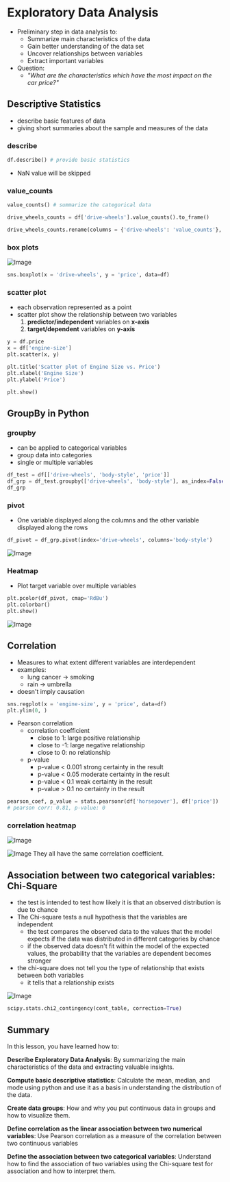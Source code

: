 # Exploratory Data Analysis

+ Preliminary step in data analysis to:
    + Summarize main characteristics of the data
    + Gain better understanding of the data set
    + Uncover relationships between variables
    + Extract important variables
+ Question: 
    + *"What are the characteristics which have the most impact on the car price?"*

## Descriptive Statistics

+ describe basic features of data
+ giving short summaries about the sample and measures of the data

### describe
```py
df.describe() # provide basic statistics
```

+ NaN value will be skipped 


### value_counts
```py
value_counts() # summarize the categorical data 

drive_wheels_counts = df['drive-wheels'].value_counts().to_frame()

drive_wheels_counts.rename(columns = {'drive-wheels': 'value_counts'}, inplace = True)
```

### box plots
![Image](https://i.imgur.com/YU0a1Wv.png)

```py
sns.boxplot(x = 'drive-wheels', y = 'price', data=df)
```


### scatter plot

+ each observation represented as a point
+ scatter plot show the relationship between two variables
    1. **predictor/independent** variables on **x-axis**
    2. **target/dependent** variables on **y-axis**

```py
y = df.price
x = df['engine-size']
plt.scatter(x, y)

plt.title('Scatter plot of Engine Size vs. Price')
plt.xlabel('Engine Size')
plt.ylabel('Price')

plt.show()
```


## GroupBy in Python
### groupby
+ can be applied to categorical variables
+ group data into categories
+ single or multiple variables

```py
df_test = df[['drive-wheels', 'body-style', 'price']]
df_grp = df_test.groupby(['drive-wheels', 'body-style'], as_index=False).mean()
df_grp
```

### pivot
+ One variable displayed along the columns and the other variable displayed along the rows

```py
df_pivot = df_grp.pivot(index='drive-wheels', columns='body-style')
```

![Image](https://i.imgur.com/ozYDMij.png)

### Heatmap
+ Plot target variable over multiple variables

```py
plt.pcolor(df_pivot, cmap='RdBu')
plt.colorbar()
plt.show()
```

![Image](https://i.imgur.com/Ylq7F4H.png)



## Correlation
+ Measures to what extent different variables are interdependent
+ examples: 
    + lung cancer -> smoking
    + rain -> umbrella
+ doesn't imply causation

```py
sns.regplot(x = 'engine-size', y = 'price', data=df)
plt.ylim(0, )
```

+ Pearson correlation
    + correlation coefficient
        + close to 1: large positive relationship
        + close to -1: large negative relationship
        + close to 0: no relationship
    + p-value
        + p-value < 0.001 strong certainty in the result
        + p-value < 0.05 moderate certainty in the result
        + p-value < 0.1 weak certainty in the result
        + p-value > 0.1 no certainty in the result

```py
pearson_coef, p_value = stats.pearsonr(df['horsepower'], df['price'])
# pearson corr: 0.81, p-value: 0
```

### correlation heatmap
![Image](https://i.imgur.com/vrET9ir.png)

![Image](https://i.imgur.com/ShAzrWv.png)
They all have the same correlation coefficient.

## Association between two categorical variables: Chi-Square


+ the test is intended to test how likely it is that an observed distribution is due to chance
+ The Chi-square tests a null hypothesis that the variables are independent
    + the test compares the observed data to the values that the model expects if the data was distributed in different categories by chance
    + if the observed data doesn't fit within the model of the expected values, the probability that the variables are dependent becomes stronger
+ the chi-square does not tell you the type of relationship that exists between both variables 
    + it tells that a relationship exists 

![Image](https://i.imgur.com/bsUuXIN.png) 

```py
scipy.stats.chi2_contingency(cont_table, correction=True)
```


## Summary

In this lesson, you have learned how to:

**Describe Exploratory Data Analysis**: By summarizing the main characteristics of the data and extracting valuable insights.

**Compute basic descriptive statistics**: Calculate the mean, median, and mode using python and use it as a basis in understanding the distribution of the data.

**Create data groups**: How and why you put continuous data in groups and how to visualize them.

**Define correlation as the linear association between two numerical variables**: Use Pearson correlation as a measure of the correlation between two continuous variables

**Define the association between two categorical variables**: Understand how to find the association of two variables using the Chi-square test for association and how to interpret them.